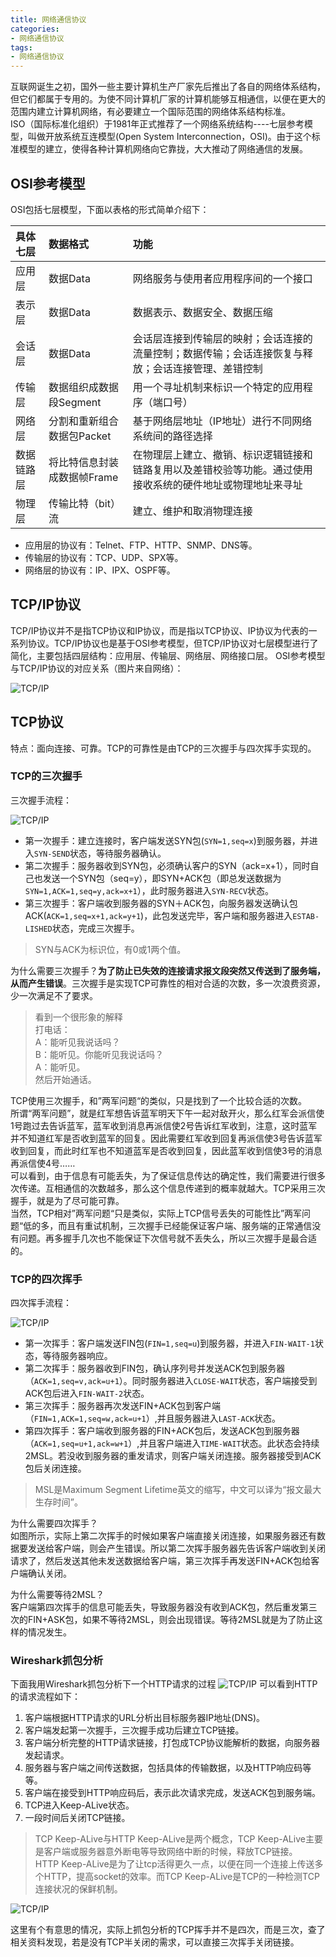 ```yaml
---
title: 网络通信协议
categories:
- 网络通信协议
tags:
- 网络通信协议
--- 
```

互联网诞生之初，国外一些主要计算机生产厂家先后推出了各自的网络体系结构，但它们都属于专用的。为使不同计算机厂家的计算机能够互相通信，以便在更大的范围内建立计算机网络，有必要建立一个国际范围的网络体系结构标准。  
ISO（国际标准化组织）于1981年正式推荐了一个网络系统结构----七层参考模型，叫做开放系统互连模型(Open System Interconnection，OSI)。由于这个标准模型的建立，使得各种计算机网络向它靠拢，大大推动了网络通信的发展。
<!-- more -->  

## OSI参考模型
OSI包括七层模型，下面以表格的形式简单介绍下：  

|具体七层|数据格式|功能
|:---|:---|:---|
|应用层 |数据Data  |网络服务与使用者应用程序间的一个接口 | 
|表示层  |数据Data  |数据表示、数据安全、数据压缩 | 
|会话层  |数据Data  |会话层连接到传输层的映射；会话连接的流量控制；数据传输；会话连接恢复与释放；会话连接管理、差错控制 |
|传输层  |数据组织成数据段Segment  |用一个寻址机制来标识一个特定的应用程序（端口号） |
|网络层  |分割和重新组合数据包Packet  | 基于网络层地址（IP地址）进行不同网络系统间的路径选择 | 
|数据链路层|将比特信息封装成数据帧Frame|在物理层上建立、撤销、标识逻辑链接和链路复用以及差错校验等功能。通过使用接收系统的硬件地址或物理地址来寻址 |
|物理层 |传输比特（bit）流  | 	建立、维护和取消物理连接 | 
- 应用层的协议有：Telnet、FTP、HTTP、SNMP、DNS等。
- 传输层的协议有：TCP、UDP、SPX等。
- 网络层的协议有：IP、IPX、OSPF等。  

## TCP/IP协议
TCP/IP协议并不是指TCP协议和IP协议，而是指以TCP协议、IP协议为代表的一系列协议。TCP/IP协议也是基于OSI参考模型，但TCP/IP协议对七层模型进行了简化，主要包括四层结构：应用层、传输层、网络层、网络接口层。
OSI参考模型与TCP/IP协议的对应关系（图片来自网络）： 
 
![TCP/IP](http://justxhk.com/assets/images/TCP_IP.png)
## TCP协议
特点：面向连接、可靠。TCP的可靠性是由TCP的三次握手与四次挥手实现的。
### TCP的三次握手

三次握手流程：

![TCP/IP](http://justxhk.com/assets/images/tcp_1.jpg)

- 第一次握手：建立连接时，客户端发送SYN包(`SYN=1,seq=x`)到服务器，并进入`SYN-SEND`状态，等待服务器确认。
- 第二次握手：服务器收到SYN包，必须确认客户的SYN（ack=x+1），同时自己也发送一个SYN包（seq=y），即SYN+ACK包（即总发送数据为 `SYN=1,ACK=1,seq=y,ack=x+1`），此时服务器进入`SYN-RECV`状态。
- 第三次握手：客户端收到服务器的SYN＋ACK包，向服务器发送确认包ACK(`ACK=1,seq=x+1,ack=y+1`)，此包发送完毕，客户端和服务器进入`ESTAB-LISHED`状态，完成三次握手。  

> SYN与ACK为标识位，有0或1两个值。

为什么需要三次握手？**为了防止已失效的连接请求报文段突然又传送到了服务端，从而产生错误**。三次握手是实现TCP可靠性的相对合适的次数，多一次浪费资源，少一次满足不了要求。   
> 看到一个很形象的解释  
打电话：  
A：能听见我说话吗？  
B：能听见。你能听见我说话吗？  
A：能听见。  
然后开始通话。

TCP使用三次握手，和”两军问题“的类似，只是找到了一个比较合适的次数。  
所谓“两军问题”，就是红军想告诉蓝军明天下午一起对敌开火，那么红军会派信使1号跑过去告诉蓝军，蓝军收到消息再派信使2号告诉红军收到，注意，这时蓝军并不知道红军是否收到蓝军的回复。因此需要红军收到回复再派信使3号告诉蓝军收到回复，而此时红军也不知道蓝军是否收到回复，因此蓝军收到信使3号的消息再派信使4号……  
可以看到，由于信息有可能丢失，为了保证信息传达的确定性，我们需要进行很多次传递。互相通信的次数越多，那么这个信息传递到的概率就越大。TCP采用三次握手，就是为了尽可能可靠。  
当然，TCP相对”两军问题“只是类似，实际上TCP信号丢失的可能性比”两军问题“低的多，而且有重试机制，三次握手已经能保证客户端、服务端的正常通信没有问题。再多握手几次也不能保证下次信号就不丢失么，所以三次握手是最合适的。

### TCP的四次挥手
四次挥手流程：

![TCP/IP](http://justxhk.com/assets/images/tcp_2.jpg)

- 第一次挥手：客户端发送FIN包(`FIN=1,seq=u`)到服务器，并进入`FIN-WAIT-1`状态，等待服务器响应。
- 第二次挥手：服务器收到FIN包，确认序列号并发送ACK包到服务器（`ACK=1,seq=v,ack=u+1`）。同时服务器进入`CLOSE-WAIT`状态，客户端接受到ACK包后进入`FIN-WAIT-2`状态。
- 第三次挥手：服务器再次发送FIN+ACK包到客户端（`FIN=1,ACK=1,seq=w,ack=u+1`）,并且服务器进入`LAST-ACK`状态。
- 第四次挥手：客户端收到服务器的FIN+ACK包后，发送ACK包到服务器（`ACK=1,seq=u+1,ack=w+1`）,并且客户端进入`TIME-WAIT`状态。此状态会持续2MSL。若没收到服务器的重发请求，则客户端关闭连接。服务器接受到ACK包后关闭连接。  

> MSL是Maximum Segment Lifetime英文的缩写，中文可以译为“报文最大生存时间”。

为什么需要四次挥手？  
如图所示，实际上第二次挥手的时候如果客户端直接关闭连接，如果服务器还有数据要发送给客户端，则会产生错误。所以第二次挥手服务器先告诉客户端收到关闭请求了，然后发送其他未发送数据给客户端，第三次挥手再发送FIN+ACK包给客户端确认关闭。

为什么需要等待2MSL？  
客户端第四次挥手的信息可能丢失，导致服务器没有收到ACK包，然后重发第三次的FIN+ASK包，如果不等待2MSL，则会出现错误。等待2MSL就是为了防止这样的情况发生。

### Wireshark抓包分析
下面我用Wireshark抓包分析下一个HTTP请求的过程
![TCP/IP](http://justxhk.com/assets/images/http_tcp.jpg)
可以看到HTTP的请求流程如下：
1. 客户端根据HTTP请求的URL分析出目标服务器IP地址(DNS)。
2. 客户端发起第一次握手，三次握手成功后建立TCP链接。
3. 客户端分析完整的HTTP请求链接，打包成TCP协议能解析的数据，向服务器发起请求。
4. 服务器与客户端之间传送数据，包括具体的传输数据，以及HTTP响应码等等。
5. 客户端在接受到HTTP响应码后，表示此次请求完成，发送ACK包到服务端。
6. TCP进入Keep-ALive状态。
7. 一段时间后关闭TCP链接。

> TCP Keep-ALive与HTTP Keep-ALive是两个概念，TCP Keep-ALive主要是客户端或服务器意外断电等导致网络中断的时候，释放TCP链接。  
HTTP Keep-ALive是为了让tcp活得更久一点，以便在同一个连接上传送多个HTTP，提高socket的效率。而TCP Keep-ALive是TCP的一种检测TCP连接状况的保鲜机制。

![TCP/IP](http://justxhk.com/assets/images/http_tcp_1.jpg)

这里有个有意思的情况，实际上抓包分析的TCP挥手并不是四次，而是三次，查了相关资料发现，若是没有TCP半关闭的需求，可以直接三次挥手关闭链接。


